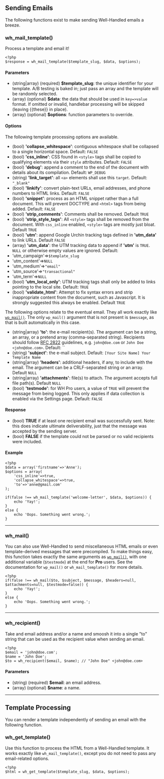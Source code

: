 ## Sending Emails

The following functions exist to make sending Well-Handled emails a breeze.


### wh_mail_template()

Process a template and email it!

```
<?php
$response = wh_mail_template($template_slug, $data, $options);
```

#### Parameters

 * (string|array) (required) **$template_slug**: the unique identifier for your template. A/B testing is baked in; just pass an array and the template will be randomly selected.
 * (array) (optional) **$data**: the data that should be used in `key=>value` format. If omitted or invalid, handlebar processing will be skipped (leaving {{these}} in place).
 * (array) (optional) **$options**: function parameters to override.

#### Options

The following template processing options are available.

 * (bool) **'collapse_whitespace'**: contiguous whitespace shall be collapsed to a single horizontal space. Default: `FALSE`
 * (bool) **'css_inline'**: CSS found in `<style>` tags shall be copied to qualifying elements via their `style` attributes. Default: `FALSE`
 * (bool) **'debug'**: append a comment to the end of the document with details about its compilation. Default: `WP_DEBUG`
 * (string) **'link_target'**: all `<a>` elements shall use this `target`. Default: `"_blank"`
 * (bool) **'linkify'**: convert plain-text URLs, email addresses, and phone numbers to HTML links. Default: `FALSE`
 * (bool) **'snippet'**: process as an HTML snippet rather than a full document. This will prevent DOCTYPE and `<html>` tags from being added. Default: `FALSE`
 * (bool) **'strip_comments'**: Comments shall be removed. Default `TRUE`
 * (bool) **'strip_style_tags'**: All `<style>` tags shall be removed from the document. With `css_inline` enabled, `<style>` tags are mostly just bloat. Default `TRUE`
 * (bool) **'utm'**: append Google Urchin tracking tags defined in **'utm_data'** to link URLs. Default `FALSE`
 * (array) **'utm_data'**: the UTM tracking data to append if **'utm'** is `TRUE`.  `NULL` or otherwise empty values are ignored. Default:
  * 'utm_campaign'=>`$template_slug`
  * 'utm_content'=>`NULL`
  * 'utm_medium'=>`"email"`
  * 'utm_source'=>`"transactional"`
  * 'utm_term'=>`NULL`
 * (bool) **'utm_local_only'**: UTM tracking tags shall only be added to links pointing to the local site. Default: `TRUE`
 * (bool) **'validate_html'**: Attempt to fix syntax errors and strip inappropriate content from the document, such as Javascript. It is strongly suggested this always be enabled. Default `TRUE`

The following options relate to the eventual email. They all work exactly like [`wp_mail()`](https://developer.wordpress.org/reference/functions/wp_mail/). The only `wp_mail()` argument that is not present is `$message`, as that is built automatically in this case.

 * (string|array) **'to'**: the e-mail recipient(s). The argument can be a string, an array, or a pretend array (comma-separated string). Recipients should follow [RFC 2822](http://www.faqs.org/rfcs/rfc2822.html) guidelines, e.g. `john@doe.com` or `John Doe <john@doe.com>`. Default: ``
 * (string) **'subject'**: the e-mail subject. Default: `[Your Site Name] Your Template Name`
 * (string|array) **'headers'**: additional headers, if any, to include with the email.  The argument can be a CRLF-separated string or an array. Default `NULL`
 * (string|array) **'attachments'**: file(s) to attach. The argument accepts full file path(s). Default `NULL`
 * (bool) **'testmode'**: for WH Pro users, a value of `TRUE` will prevent the message from being logged. This only applies if data collection is enabled via the Settings page. Default: `FALSE`


#### Response

  * (bool) **TRUE** if at least one recipient email was successfully sent. Note: this does indicate ultimate deliverability, just that the message was accepted by the sending server.
  * (bool) **FALSE** if the template could not be parsed or no valid recipients were included.


#### Example

```
<?php
$data = array('firstname'=>'Anne');
$options = array(
    'css_inline'=>true,
    'collapse_whitespace'=>true,
    'to'=>'anne@gmail.com'
);

if(false !== wh_mail_template('welcome-letter', $data, $options)) {
	echo 'Yay!';
}
else {
	echo 'Oops. Something went wrong.';
}
```

---

### wh_mail()

You can also use Well-Handled to send miscellaneous HTML emails or even template-derived messages that were precompiled. To make things easy, this function takes exactly the same arguments as [`wp_mail()`](https://developer.wordpress.org/reference/functions/wp_mail/), with one additional variable (`$testmode`) at the end for **Pro** users.  See the documentation for `wp_mail()` or `wh_mail_template()` for more details.

```
<?php
if(false !== wh_mail($to, $subject, $message, $headers=null, $attachments=null, $testmode=false)) {
    echo 'Yay!';
}
else {
    echo 'Oops. Something went wrong.';
}
```

---

### wh_recipient()

Take and email address and/or a name and smoosh it into a single "to" string that can be used as the recipient value when sending an email.

```
<?php
$email = 'john@doe.com';
$name = 'John Doe';
$to = wh_recipient($email, $name); // "John Doe" <john@doe.com>
```

#### Parameters

 * (string) (required) **$email**: an email address.
 * (array) (optional) **$name**: a name.

---

## Template Processing

You can render a template independently of sending an email with the following function.

### wh_get_template()

Use this function to process the HTML from a Well-Handled template.  It works exactly like `wh_mail_template()`, except you do not need to pass any email-related options.

```
<?php
$html = wh_get_template($template_slug, $data, $options);
```
